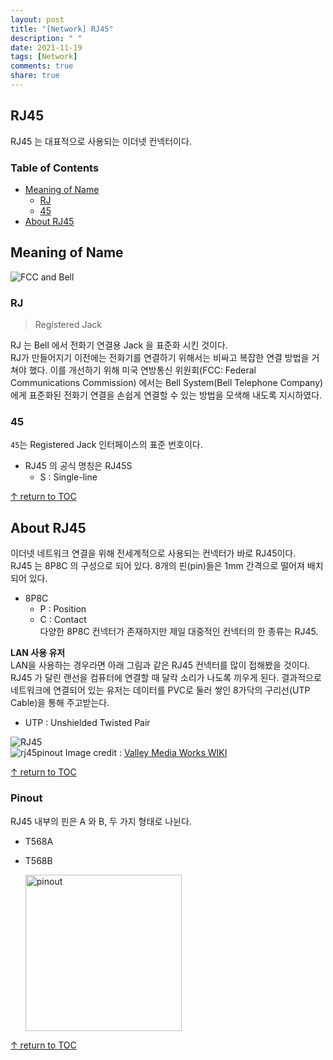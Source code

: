 ```yaml
---
layout: post
title: "[Network] RJ45"
description: " "
date: 2021-11-19
tags: [Network]
comments: true
share: true
---
```


## RJ45 
RJ45 는 대표적으로 사용되는 이더넷 컨넥터이다.  

### Table of Contents
* [Meaning of Name](#meaning-of-name)  
  * [RJ](#rj)
  * [45](#45)
* [About RJ45](#about-rj45)

## Meaning of Name  
![FCC and Bell](https://user-images.githubusercontent.com/48475824/120693862-82bdda80-c4e4-11eb-93d9-c8b571362b3c.png)

### RJ
> Registered Jack

RJ 는 Bell 에서 전화기 연결용 Jack 을 표준화 시킨 것이다.  
RJ가 만들어지기 이전에는 전화기를 연결하기 위해서는 비싸고 복잡한 연결 방법을 거쳐야 했다. 이를 개선하기 위해 미국 연방통신 위원회(FCC: Federal Communications Commission) 에서는 Bell System(Bell Telephone Company)에게 표준화된 전화기 연결을 손쉽게 연결할 수 있는 방법을 모색해 내도록 지시하였다.  

### 45
`45`는 Registered Jack 인터페이스의 표준 번호이다.  
- RJ45 의 공식 명칭은 RJ45S
  - S : Single-line

[↑ return to TOC](#table-of-contents)

## About RJ45  
이더넷 네트워크 연결을 위해 전세계적으로 사용되는 컨넥터가 바로 RJ45이다.  
RJ45 는 8P8C 의 구성으로 되어 있다. 8개의 핀(pin)들은 1mm 간격으로 떨어져 배치되어 있다.  
- 8P8C
  - P : Position
  - C : Contact  
  다양한 8P8C 컨넥터가 존재하지만 제일 대중적인 컨넥터의 한 종류는 RJ45.

**LAN 사용 유저**  
LAN을 사용하는 경우라면 아래 그림과 같은 RJ45 컨넥터를 많이 접해봤을 것이다. RJ45 가 달린 랜선을 컴퓨터에 연결할 때 달칵 소리가 나도록 끼우게 된다. 결과적으로 네트워크에 연결되어 있는 유저는 데이터를 PVC로 둘러 쌓인 8가닥의 구리선(UTP Cable)을 통해 주고받는다.  
- UTP : Unshielded Twisted Pair

![RJ45](https://user-images.githubusercontent.com/48475824/120696964-1e9d1580-c4e8-11eb-828e-3114189ed5cb.png)  
![rj45pinout](https://user-images.githubusercontent.com/48475824/120698727-63c24700-c4ea-11eb-9efe-2ac65ee4ef6b.gif)
Image credit : [Valley Media Works WIKI](http://wiki.valleymediaworks.org/)

[↑ return to TOC](#table-of-contents)

### Pinout  
RJ45 내부의 핀은 A 와 B, 두 가지 형태로 나뉜다.  

- T568A
- T568B  

  <img src="https://user-images.githubusercontent.com/48475824/120698950-b439a480-c4ea-11eb-983d-31fd4ef769d8.jpg" alt="pinout" title="pinout" width="250" />

[↑ return to TOC](#table-of-contents)